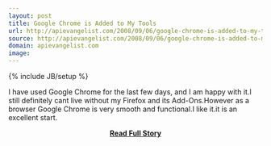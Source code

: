 ```yaml
---
layout: post
title: Google Chrome is Added to My Tools
url: http://apievangelist.com/2008/09/06/google-chrome-is-added-to-my-tools/
source: http://apievangelist.com/2008/09/06/google-chrome-is-added-to-my-tools/
domain: apievangelist.com
image: 
---
```

{% include JB/setup %}<p>I have used Google Chrome for the last few days, and I am happy with it.I still definitely cant live without my Firefox and its Add-Ons.However as a browser Google Chrome is very smooth and functional.I like it.it is an excellent start.</p>
<center><p><a href="http://apievangelist.com/2008/09/06/google-chrome-is-added-to-my-tools/" style='padding:25px; font-sze:18px; font-weight: bold;'>Read Full Story</a></p></center>
